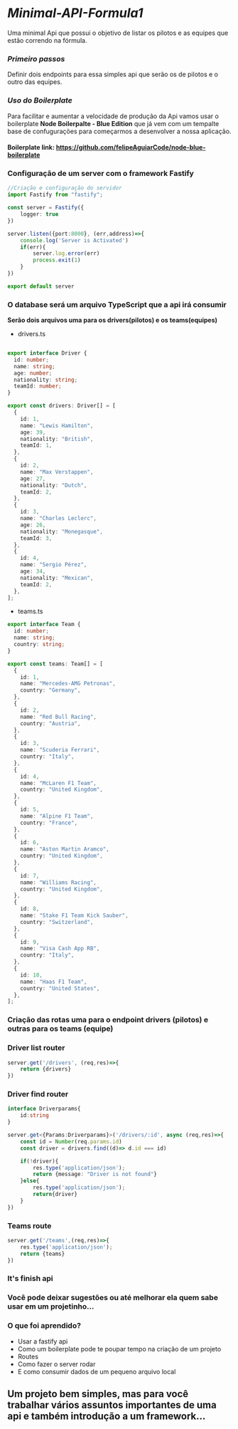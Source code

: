 # _Minimal-API-Formula1_
Uma minimal Api que possui o objetivo de listar os pilotos e as equipes que estão correndo na fórmula. 

### _Primeiro passos_

Definir dois endpoints para essa simples api que serão os de pilotos e o outro das equipes.

### _Uso do Boilerplate_

Para facilitar e aumentar a velocidade de produção da Api vamos usar o boilerplate **Node Boilerpalte - Blue Edition** que já vem com um tempalte base de confugurações para começarmos a desenvolver a nossa aplicação.

#### **Boilerplate link:** https://github.com/felipeAguiarCode/node-blue-boilerplate  

### Configuração de um server com o framework Fastify

```ts
//Criação e configuração do servidor
import Fastify from "fastify";

const server = Fastify({
    logger: true
})

server.listen({port:8000}, (err,address)=>{
    console.log('Server is Activated')
    if(err){
        server.log.error(err)
        process.exit(1)
    }
})

export default server

```

### O database será um arquivo TypeScript que a api irá consumir
**Serão dois arquivos uma para os drivers(pilotos) e os teams(equipes)**

- drivers.ts
```ts

export interface Driver {
  id: number;
  name: string;
  age: number;
  nationality: string;
  teamId: number; 
}

export const drivers: Driver[] = [
  {
    id: 1,
    name: "Lewis Hamilton",
    age: 39,
    nationality: "British",
    teamId: 1,
  },
  {
    id: 2,
    name: "Max Verstappen",
    age: 27,
    nationality: "Dutch",
    teamId: 2,
  },
  {
    id: 3,
    name: "Charles Leclerc",
    age: 26,
    nationality: "Monegasque",
    teamId: 3,
  },
  {
    id: 4,
    name: "Sergio Pérez",
    age: 34,
    nationality: "Mexican",
    teamId: 2,
  },
];

```
- teams.ts
```ts
export interface Team {
  id: number;
  name: string;
  country: string;
}

export const teams: Team[] = [
  {
    id: 1,
    name: "Mercedes-AMG Petronas",
    country: "Germany",
  },
  {
    id: 2,
    name: "Red Bull Racing",
    country: "Austria",
  },
  {
    id: 3,
    name: "Scuderia Ferrari",
    country: "Italy",
  },
  {
    id: 4,
    name: "McLaren F1 Team",
    country: "United Kingdom",
  },
  {
    id: 5,
    name: "Alpine F1 Team",
    country: "France",
  },
  {
    id: 6,
    name: "Aston Martin Aramco",
    country: "United Kingdom",
  },
  {
    id: 7,
    name: "Williams Racing",
    country: "United Kingdom",
  },
  {
    id: 8,
    name: "Stake F1 Team Kick Sauber",
    country: "Switzerland",
  },
  {
    id: 9,
    name: "Visa Cash App RB",
    country: "Italy",
  },
  {
    id: 10,
    name: "Haas F1 Team",
    country: "United States",
  },
];

```

### Criação das rotas uma para o endpoint drivers (pilotos) e outras para os teams (equipe)
### Driver list router
```ts
server.get('/drivers', (req,res)=>{
    return {drivers}
})
```

### Driver find router
```ts
interface Driverparams{
    id:string
}

server.get<{Params:Driverparams}>('/drivers/:id', async (req,res)=>{
    const id = Number(req.params.id)
    const driver = drivers.find((d)=> d.id === id)

    if(!driver){
        res.type('application/json');
        return {message: "Driver is not found"}
    }else{
        res.type('application/json');
        return{driver}
    }
})
```

### Teams route
```ts
server.get('/teams',(req,res)=>{
    res.type('application/json');
    return {teams}
})
```
### It's finish api

### **Você pode deixar sugestões ou até melhorar ela quem sabe usar em um projetinho...**

### O que foi aprendido?

- Usar a fastify api
- Como um boilerplate pode te poupar tempo na criação de um projeto
- Routes
- Como fazer o server rodar
- E como consumir dados de um pequeno arquivo local

## Um projeto bem simples, mas para você trabalhar vários assuntos importantes de uma api e também introdução a um framework... ##

